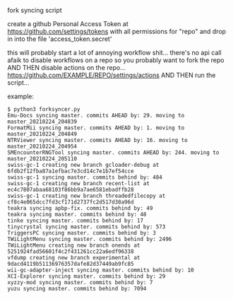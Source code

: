 fork syncing script

create a github Personal Access Token at https://github.com/settings/tokens with all permissions for "repo" and drop in into the file 'access_token.secret'

this will probably start a lot of annoying workflow shit... there's no api call afaik to disable workflows on a repo so you probably want to fork the repo AND THEN disable actions on the repo... https://github.com/EXAMPLE/REPO/settings/actions AND THEN run the script...

example:
```
$ python3 forksyncer.py
Emu-Docs syncing master. commits AHEAD by: 29. moving to master_20210224_204839
FormatMii syncing master. commits AHEAD by: 1. moving to master_20210224_204849
NTRViewer syncing master. commits AHEAD by: 16. moving to master_20210224_204954
SMEncounterRNGTool syncing master. commits AHEAD by: 244. moving to master_20210224_205110
swiss-gc-1 creating new branch gcloader-debug at 6fdb2f12fba87a1efbac7e3cd14c7e1b7ef54cce
swiss-gc-1 syncing master. commits behind by: 484
swiss-gc-1 creating new branch recent-list at ec4c7807abaa68103f86bb9a7ae6581ebadffb28
swiss-gc-1 creating new branch threadedfilecopy at cf8c4e065dcc7fd3cf171d2737fc2d517d38a96d
teakra syncing apbp-fix. commits behind by: 49
teakra syncing master. commits behind by: 48
tinke syncing master. commits behind by: 17
tinycrystal syncing master. commits behind by: 573
TriggersPC syncing master. commits behind by: 3
TWiLightMenu syncing master. commits behind by: 2496
TWiLightMenu creating new branch onends at 5251924fad56601f4c2f431261cc22a6edf96338
vfdump creating new branch experimental at 9dacd4119b51136976357dafe82d37449ab9fc85
wii-gc-adapter-inject syncing master. commits behind by: 10
XCI-Explorer syncing master. commits behind by: 29
xyzzy-mod syncing master. commits behind by: 7
yuzu syncing master. commits behind by: 7094
```
